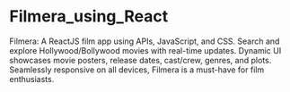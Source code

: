 # Filmera_using_React
Filmera: A ReactJS film app using APIs, JavaScript, and CSS. Search and explore Hollywood/Bollywood movies with real-time updates. Dynamic UI showcases movie posters, release dates, cast/crew, genres, and plots. Seamlessly responsive on all devices, Filmera is a must-have for film enthusiasts.
